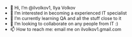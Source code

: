 - 👋 Hi, I’m @ilvolkov1, Ilya Volkov
- 👀 I’m interested in becoming a experienced IT specialist
- 🌱 I’m currently learning QA and all the stuff close to it
- 💞️ I’m looking to collaborate on any people from IT :)
- 📫 How to reach me: email me on ilvolkov1.gmail.com

<!---
ilvolkov1/ilvolkov1 is a ✨ special ✨ repository because its `README.md` (this file) appears on your GitHub profile.
You can click the Preview link to take a look at your changes.
--->
